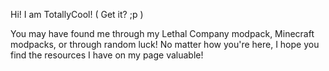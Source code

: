 Hi! I am TotallyCool! ( Get it? ;p )

You may have found me through my Lethal Company modpack, Minecraft modpacks, or through random luck!
No matter how you're here, I hope you find the resources I have on my page valuable!
